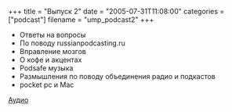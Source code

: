+++
title = "Выпуск 2"
date = "2005-07-31T11:08:00"
categories = ["podcast"]
filename = "ump_podcast2"
+++


- Ответы на вопросы
- По поводу russianpodcasting.ru
- Вправление мозгов
- О кофе и акцентах
- Podsafe музыка
- Размышления по поводу объединения радио и подкастов
- pocket pc и Mac

[Аудио](https://podcast.umputun.com/media/ump_podcast2.mp3)
<audio src="https://podcast.umputun.com/media/ump_podcast2.mp3" preload="none">